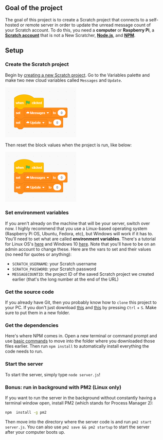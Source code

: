 ## Goal of the project

The goal of this project is to create a Scratch project that connects to a self-hosted or remote server in order to update the unread message count of your Scratch account.  To do this, you need a **computer** or **Raspberry Pi**, a **[Scratch account](https://scratch.mit.edu/join)** that is not a New Scratcher, **[Node.js](nodejs.org)**, and **[NPM](https://docs.npmjs.com/cli/v6/configuring-npm/install)**.

## Setup

### Create the Scratch project

Begin by [creating a new Scratch project](https://scratch.mit.edu/create).  Go to the Variables palette and make two new cloud variables called `Messages` and `Update`.  

![screenshot of cloud variable](docs/image.png)

Then reset the block values when the project is run, like below: 

![Screenshot of setting variables](docs/Screenshot%202020-11-10%20194153.png)

### Set environment variables

If you aren't already on the machine that will be your server, switch over now.  I highly recommend that you use a Linux-based operating system (Raspberry Pi OS, Ubuntu, Fedora, etc), but Windows will work if it has to.  You'll need to set what are called **environment variables**.  There's a tutorial for Linux OS's [here](https://www.serverlab.ca/tutorials/linux/administration-linux/how-to-set-environment-variables-in-linux/) and Windows 10 [here](https://www.architectryan.com/2018/08/31/how-to-change-environment-variables-on-windows-10/).  Note that you'll have to be on an admin account to change these.  Here are the vars to set and their values (no need for quotes or anything):

- `SCRATCH_USERNAME`: your Scratch username
- `SCRATCH_PASSWORD`: your Scratch password
- `MESSAGECOUNTID`: the project ID of the saved Scratch project we created earlier (that's the long number at the end of the URL)

### Get the source code

If you already have Git, then you probably know how to `clone` this project to your PC.  If you don't just download [this](https://raw.githubusercontent.com/micahlt/scratch-message-cloud/master/server.js) and [this](https://raw.githubusercontent.com/micahlt/scratch-message-cloud/master/package-lock.json) by pressing `Ctrl` + `S`.  Make sure to put them in a new folder.  

### Get the dependencies

Here's where NPM comes in.  Open a new terminal or command prompt and use [basic commands](https://www.pluralsight.com/guides/beginner-linux-navigation-manual) to move into the folder where you downloaded those files earlier.  Then run `npm install` to automatically install everything the code needs to run.  

### Start the server
To start the server, simply type `node server.js`!

### Bonus: run in background with PM2 (Linux only)
If you want to run the server in the background without constantly having a terminal window open, install PM2 (which stands for Process Manager 2): 

```bash
npm  install -g pm2
```

Then move into the directory where the server code is and run `pm2 start server.js`.  You can also use `pm2 save && pm2 startup` to start the server after your computer boots up.  
